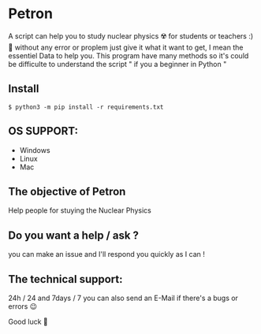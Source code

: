 # Petron
A script can help you to study nuclear physics :radioactive: for students or teachers :) :school_satchel:
without any error or proplem just give it what it want to get, I mean the essentiel Data to help you.
This program have many methods so it's could be difficulte to understand the script " if you a beginner in Python "

## Install

``$ python3 -m pip install -r requirements.txt ``

## OS SUPPORT:
* Windows
* Linux
* Mac

## The objective of Petron
Help people for stuying the Nuclear Physics 

## Do you want a help / ask ?
you can make an issue and I'll respond you quickly as I can !

## The technical support:
24h / 24 and 7days / 7
you can also send an E-Mail if there's a bugs or errors :wink:

Good luck :microscope:
